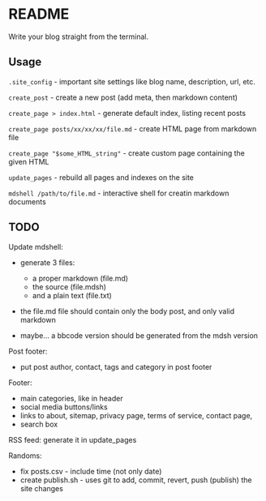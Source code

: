 # README

Write your blog straight from the terminal.

## Usage

`.site_config` - important site settings like blog name, description, url, etc.

`create_post` - create a new post (add meta, then markdown content)

`create_page > index.html` - generate default index, listing recent posts

`create_page posts/xx/xx/xx/file.md` - create HTML page from markdown file

`create_page "$some_HTML_string"` - create custom page containing the given HTML

`update_pages` - rebuild all pages and indexes on the site

`mdshell /path/to/file.md` - interactive shell for creatin markdown documents

## TODO

Update mdshell:

- generate 3 files:

  - a proper markdown (file.md)
  - the source (file.mdsh)
  - and a plain text (file.txt)

- the file.md file should contain only the body post, and only valid markdown
- maybe... a bbcode version should be generated from the mdsh version

Post footer:

- put post author, contact, tags and category in post footer

Footer:

- main categories, like in header
- social media buttons/links
- links to about, sitemap, privacy page, terms of service, contact page,
- search box

RSS feed: generate it in update_pages

Randoms:

- fix posts.csv - include time (not only date)
- create publish.sh - uses git to add, commit, revert, push (publish) the site changes
